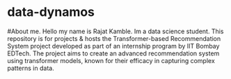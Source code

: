 # data-dynamos
#About me.
Hello my name is Rajat Kamble.
Im a data science student.
This repository is for projects & hosts the Transformer-based Recommendation System project developed as part of an internship program by IIT Bombay EDTech. The project aims to create an advanced recommendation system using transformer models, known for their efficacy in capturing complex patterns in data. 

